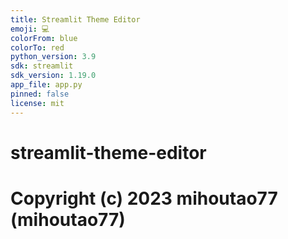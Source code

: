 ```yaml
---
title: Streamlit Theme Editor
emoji: 💻
colorFrom: blue
colorTo: red
python_version: 3.9
sdk: streamlit
sdk_version: 1.19.0
app_file: app.py
pinned: false
license: mit
---
```


# streamlit-theme-editor

# Copyright (c) 2023 mihoutao77 (mihoutao77)
